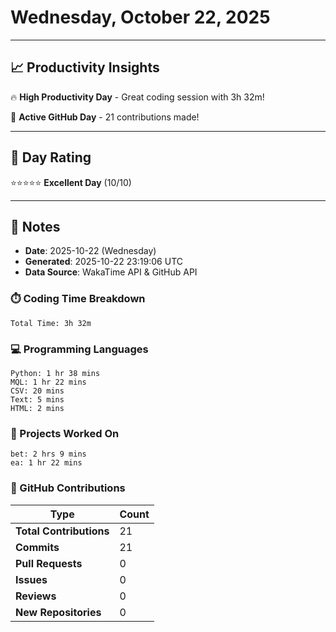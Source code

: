 # Wednesday, October 22, 2025

---

## 📈 Productivity Insights

🔥 **High Productivity Day** - Great coding session with 3h 32m!

🚀 **Active GitHub Day** - 21 contributions made!

---

## 🎯 Day Rating

⭐⭐⭐⭐⭐ **Excellent Day** (10/10)

---

## 📝 Notes

- **Date**: 2025-10-22 (Wednesday)
- **Generated**: 2025-10-22 23:19:06 UTC
- **Data Source**: WakaTime API & GitHub API


### ⏱️ Coding Time Breakdown

```
Total Time: 3h 32m
```

### 💻 Programming Languages

```
Python: 1 hr 38 mins
MQL: 1 hr 22 mins
CSV: 20 mins
Text: 5 mins
HTML: 2 mins
```

### 📂 Projects Worked On

```
bet: 2 hrs 9 mins
ea: 1 hr 22 mins

```


### 🐙 GitHub Contributions

| Type | Count |
|------|-------|
| **Total Contributions** | 21 |
| **Commits** | 21 |
| **Pull Requests** | 0 |
| **Issues** | 0 |
| **Reviews** | 0 |
| **New Repositories** | 0 |

